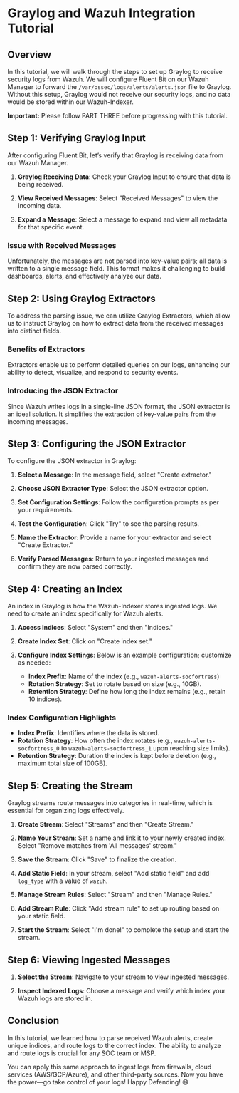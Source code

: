 # Graylog and Wazuh Integration Tutorial

## Overview
In this tutorial, we will walk through the steps to set up Graylog to receive security logs from Wazuh. We will configure Fluent Bit on our Wazuh Manager to forward the `/var/ossec/logs/alerts/alerts.json` file to Graylog. Without this setup, Graylog would not receive our security logs, and no data would be stored within our Wazuh-Indexer.

**Important:** Please follow PART THREE before progressing with this tutorial.

## Step 1: Verifying Graylog Input
After configuring Fluent Bit, let’s verify that Graylog is receiving data from our Wazuh Manager.

1. **Graylog Receiving Data**: 
   Check your Graylog Input to ensure that data is being received.

2. **View Received Messages**: 
   Select "Received Messages" to view the incoming data.

3. **Expand a Message**: 
   Select a message to expand and view all metadata for that specific event.

### Issue with Received Messages
Unfortunately, the messages are not parsed into key-value pairs; all data is written to a single message field. This format makes it challenging to build dashboards, alerts, and effectively analyze our data.

## Step 2: Using Graylog Extractors
To address the parsing issue, we can utilize Graylog Extractors, which allow us to instruct Graylog on how to extract data from the received messages into distinct fields. 

### Benefits of Extractors
Extractors enable us to perform detailed queries on our logs, enhancing our ability to detect, visualize, and respond to security events.

### Introducing the JSON Extractor
Since Wazuh writes logs in a single-line JSON format, the JSON extractor is an ideal solution. It simplifies the extraction of key-value pairs from the incoming messages.

## Step 3: Configuring the JSON Extractor
To configure the JSON extractor in Graylog:

1. **Select a Message**: 
   In the message field, select "Create extractor."

2. **Choose JSON Extractor Type**: 
   Select the JSON extractor option.

3. **Set Configuration Settings**: 
   Follow the configuration prompts as per your requirements.

4. **Test the Configuration**: 
   Click "Try" to see the parsing results.

5. **Name the Extractor**: 
   Provide a name for your extractor and select "Create Extractor."

6. **Verify Parsed Messages**: 
   Return to your ingested messages and confirm they are now parsed correctly.

## Step 4: Creating an Index
An index in Graylog is how the Wazuh-Indexer stores ingested logs. We need to create an index specifically for Wazuh alerts.

1. **Access Indices**: 
   Select "System" and then "Indices."

2. **Create Index Set**: 
   Click on "Create index set."

3. **Configure Index Settings**: 
   Below is an example configuration; customize as needed:

   - **Index Prefix**: Name of the index (e.g., `wazuh-alerts-socfortress`)
   - **Rotation Strategy**: Set to rotate based on size (e.g., 10GB).
   - **Retention Strategy**: Define how long the index remains (e.g., retain 10 indices).

### Index Configuration Highlights
- **Index Prefix**: Identifies where the data is stored.
- **Rotation Strategy**: How often the index rotates (e.g., `wazuh-alerts-socfortress_0` to `wazuh-alerts-socfortress_1` upon reaching size limits).
- **Retention Strategy**: Duration the index is kept before deletion (e.g., maximum total size of 100GB).

## Step 5: Creating the Stream
Graylog streams route messages into categories in real-time, which is essential for organizing logs effectively.

1. **Create Stream**: 
   Select "Streams" and then "Create Stream."

2. **Name Your Stream**: 
   Set a name and link it to your newly created index. Select "Remove matches from 'All messages' stream."

3. **Save the Stream**: 
   Click "Save" to finalize the creation.

4. **Add Static Field**: 
   In your stream, select "Add static field" and add `log_type` with a value of `wazuh`.

5. **Manage Stream Rules**: 
   Select "Stream" and then "Manage Rules."

6. **Add Stream Rule**: 
   Click "Add stream rule" to set up routing based on your static field.

7. **Start the Stream**: 
   Select "I'm done!" to complete the setup and start the stream.

## Step 6: Viewing Ingested Messages
1. **Select the Stream**: 
   Navigate to your stream to view ingested messages.

2. **Inspect Indexed Logs**: 
   Choose a message and verify which index your Wazuh logs are stored in.

## Conclusion
In this tutorial, we learned how to parse received Wazuh alerts, create unique indices, and route logs to the correct index. The ability to analyze and route logs is crucial for any SOC team or MSP. 

You can apply this same approach to ingest logs from firewalls, cloud services (AWS/GCP/Azure), and other third-party sources. Now you have the power—go take control of your logs! Happy Defending! 😄
